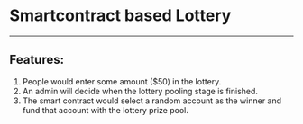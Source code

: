 # Smartcontract based Lottery
___
## Features:
1. People would enter some amount ($50) in the lottery. 
2. An admin will decide when the lottery pooling stage is finished. 
3. The smart contract would select a random account as the winner and fund that account with the lottery prize pool.  
